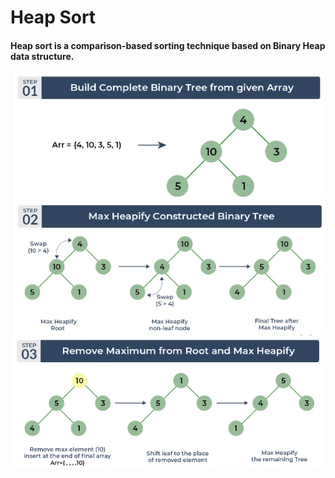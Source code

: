 # Heap Sort

#### Heap sort is a comparison-based sorting technique based on Binary Heap data structure.

![Alt text](image1.png)
![Alt text](image2.png)
![Alt text](image3.png)

